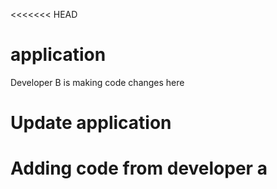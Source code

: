 <<<<<<< HEAD
# application
Developer B is making code changes here



# Update application
# Adding code from developer a

